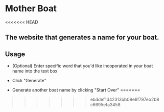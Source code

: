# Mother Boat
<<<<<<< HEAD

## The website that generates a name for your boat.

## Usage

- (Optional) Enter specific word that you'd like
  incoporated in your boat name into the text box

- Click "Generate"

- Generate another boat name by clicking "Start Over"
=======
>>>>>>> ebddef1d42313bb08e8f797eb2b8c6695efa3458
